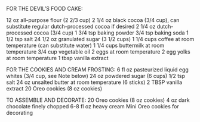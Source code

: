 FOR THE DEVIL’S FOOD CAKE:

12 oz all-purpose flour (2 2/3 cup)
2 1/4 oz black cocoa (3/4 cup), can substitute regular dutch-processed cocoa if desired
2 1/4 oz dutch-processed cocoa (3/4 cup)
1 3/4 tsp baking powder
3/4 tsp baking soda
1 1/2 tsp salt
24 1/2 oz granulated sugar (3 1/2 cups)
1 1/4 cups coffee at room temperature (can substitute water)
1 1/4 cups buttermilk at room temperature
3/4 cup vegetable oil
2 eggs at room temperature
2 egg yolks at room temperature
1 tbsp vanilla extract

FOR THE COOKIES AND CREAM FROSTING:
6 fl oz pasteurized liquid egg whites (3/4 cup, see Note below)
24 oz powdered sugar (6 cups)
1/2 tsp salt
24 oz unsalted butter at room temperature (6 sticks)
2 TBSP vanilla extract
20 Oreo cookies (8 oz cookies)

TO ASSEMBLE AND DECORATE:
20 Oreo cookies (8 oz cookies)
4 oz dark chocolate finely chopped
6-8 fl oz heavy cream
Mini Oreo cookies for decorating